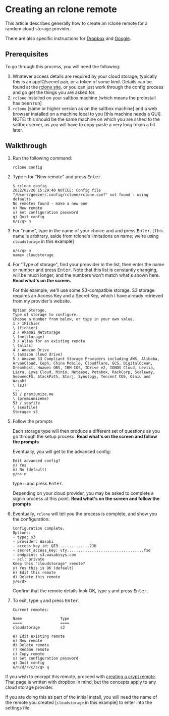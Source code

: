 # Creating an rclone remote

This article describes generally how to create an rclone remote for a random cloud storage provider.

There are also specific instructions for [Dropbox](rclone-remote-dropbox.md) and [Google](rclone-remote.md).

## Prerequisites

To go through this process, you will need the following:

   1. Whatever access details are required by your cloud storage; typically this is an appID/secret pair, or a token of some kind.  Details can be found at the [rclone site](https://rclone.org/overview/), or you can just work through the config process and go get the things you are asked for.
   2. `rclone` installed on your saltbox machine [which means the preinstall has been run]
   3. `rclone` [same or higher version as on the saltbox machine] and a web browser installed on a machine local to you [this machine needs a GUI].  NOTE: this should be the same machine on which you are sshed to the saltbox server, as you will have to copy-paste a very long token a bit later.

## Walkthrough

1. Run the following command:

    ```shell
    rclone config
    ```

2. Type `n` for "New remote" and press <kbd class="platform-all">Enter</kbd>.

    ```shell
    $ rclone config
    2022/02/26 15:29:40 NOTICE: Config file "/Users/geezer/.config/rclone/rclone.conf" not found - using defaults
    No remotes found - make a new one
    n) New remote
    s) Set configuration password
    q) Quit config
    n/s/q> n
    ```

3. For "name", type in the name of your choice and and press <kbd class="platform-all">Enter</kbd>. [This name is arbitrary, aside from rclone's limitations on name; we're using `cloudstorage` in this example]

    ```shell
    n/s/q> n
    name> cloudstorage
    ```

4. For "Type of storage", find your preovider in the list, then enter the name or number and press <kbd class="platform-all">Enter</kbd>.  Note that this list is constantly changing, will be much longer, and the numbers won't match what's shown here.  **Read what's on the screen.**

    For this example, we'll use some S3-compatible storage.  S3 storage requires an Access Key and a Secret Key, which I have already retrieved from my provider's website.

    ```shell
    Option Storage.
    Type of storage to configure.
    Choose a number from below, or type in your own value.
    1 / 1Fichier
    \ (fichier)
    2 / Akamai NetStorage
    \ (netstorage)
    3 / Alias for an existing remote
    \ (alias)
    4 / Amazon Drive
    \ (amazon cloud drive)
    5 / Amazon S3 Compliant Storage Providers including AWS, Alibaba, ArvanCloud, Ceph, China Mobile, Cloudflare, GCS, DigitalOcean, Dreamhost, Huawei OBS, IBM COS, IDrive e2, IONOS Cloud, Leviia, Liara, Lyve Cloud, Minio, Netease, Petabox, RackCorp, Scaleway, SeaweedFS, StackPath, Storj, Synology, Tencent COS, Qiniu and Wasabi
    \ (s3)
    ...
    52 / premiumize.me
    \ (premiumizeme)
    53 / seafile
    \ (seafile)
    Storage> s3
    ```

5. Follow the prompts

    Each storage type will then produce a different set of questions as you go through the setup process.  **Read what's on the screen and follow the prompts**

    Eventually, you will get to the advanced config:
    
    ```shell
    Edit advanced config?
    y) Yes
    n) No (default)
    y/n> n
    ```

    type `n` and press <kbd class="platform-all">Enter</kbd>.
    
    Depending on your cloud provider, you may be asked to complete a signin process at this point.  **Read what's on the screen and follow the prompts**

6. Eventually, `rclone` will tell you the process is complete, and show you the configuration:

    ```shell
    Configuration complete.
    Options:
    - type: s3
    - provider: Wasabi
    - access_key_id: QI9..............2JU
    - secret_access_key: vty..................................fxd
    - endpoint: s3.wasabisys.com
    - acl: private
    Keep this "cloudstorage" remote?
    y) Yes this is OK (default)
    e) Edit this remote
    d) Delete this remote
    y/e/d>
    ```

    Confirm that the remote details look OK, type `y` and press <kbd class="platform-all">Enter</kbd>.

16. To exit, type `q` and press <kbd class="platform-all">Enter</kbd>.

    ```shell
    Current remotes:

    Name                 Type
    ====                 ====
    cloudstorage         s3

    e) Edit existing remote
    n) New remote
    d) Delete remote
    r) Rename remote
    c) Copy remote
    s) Set configuration password
    q) Quit config
    e/n/d/r/c/s/q> q
    ```

If you wish to encrypt this remote, proceed with [creating a crypt remote](rclone-remote-encrypted.md).  That page is written with dropbox in mind, but the concepts apply to any cloud storage provider.

If you are doing this as part of the initial install, you will need the name of the remote you created [`cloudstorage` in this example] to enter into the settings file.
